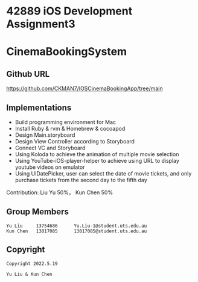 # 42889 iOS Development Assignment3
# CinemaBookingSystem
## Github URL
https://github.com/CKMAN7/IOSCinemaBookingApp/tree/main
## Implementations

 - Build programming environment for Mac
 - Install Ruby & rvm & Homebrew & cocoapod
 - Design Main.storyboard
 - Design View Controller according to Storyboard
 - Connect VC and Storyboard
 - Using Koloda to achieve the animation of multiple movie selection
 - Using YouTube-iOS-player-helper to achieve using URL to display youtube videos on emulator
 - Using UIDatePicker, user can select the date of movie tickets, and only purchase tickets from the second day to the fifth day
 
Contribution: Liu Yu 50%， Kun Chen 50%

## Group Members
    Yu Liu     13754686      Yu.Liu-1@student.uts.edu.au
    Kun Chen   13817085      13817085@student.uts.edu.au


## Copyright

    Copyright 2022.5.19
    
    Yu Liu & Kun Chen

    
